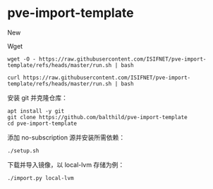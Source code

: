 # pve-import-template

New

Wget
```
wget -O - https://raw.githubusercontent.com/ISIFNET/pve-import-template/refs/heads/master/run.sh | bash
```

```
curl https://raw.githubusercontent.com/ISIFNET/pve-import-template/refs/heads/master/run.sh | bash
```


安装 git 并克隆仓库：

```
apt install -y git
git clone https://github.com/balthild/pve-import-template
cd pve-import-template
```

添加 no-subscription 源并安装所需依赖：

```
./setup.sh
```

下载并导入镜像，以 local-lvm 存储为例：

```
./import.py local-lvm
```
